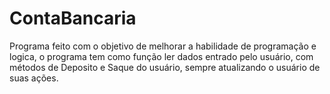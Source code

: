 # ContaBancaria
Programa feito com o objetivo de  melhorar a habilidade de programação e logica, o programa tem como função ler dados entrado pelo usuário, com métodos de Deposito e Saque do usuário, sempre atualizando o usuário de suas ações.

